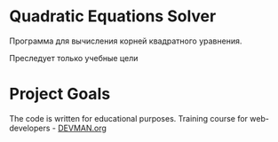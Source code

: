 # Quadratic Equations Solver

Программа для вычисления корней квадратного уравнения.

Преследует только учебные цели

# Project Goals

The code is written for educational purposes. Training course for web-developers - [DEVMAN.org](https://devman.org)

